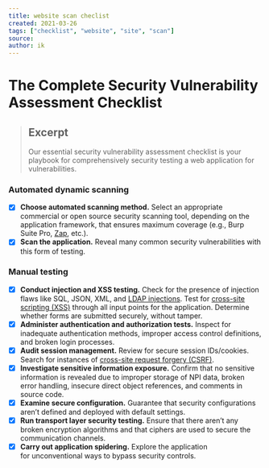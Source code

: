 ```yaml
---
title: website scan checlist
created: 2021-03-26
tags: ["checklist", "website", "site", "scan"]
source:
author: ik
---
```


# The Complete Security Vulnerability Assessment Checklist

> ## Excerpt
> Our essential security vulnerability assessment checklist is your playbook for comprehensively security testing a web application for vulnerabilities.

### Automated dynamic scanning

- [X] **Choose automated scanning method.** Select an appropriate commercial or open source security scanning tool, depending on the application framework, that ensures maximum coverage (e.g., Burp Suite Pro, [Zap](https://www.zaproxy.org/), etc.).
- [X] **Scan the application.** Reveal many common security vulnerabilities with this form of testing.

### Manual testing

- [X] **Conduct injection and XSS testing.** Check for the presence of injection flaws like SQL, JSON, XML, and [LDAP injections](). Test for [cross-site scripting (XSS)]() through all input points for the application. Determine whether forms are submitted securely, without tamper.
- [X] **Administer authentication and authorization tests.** Inspect for inadequate authentication methods, improper access control definitions, and broken login processes.
- [X] **Audit session management.** Review for secure session IDs/cookies. Search for instances of [cross-site request forgery (CSRF)]().
- [X] **Investigate sensitive information exposure.** Confirm that no sensitive information is revealed due to improper storage of NPI data, broken error handling, insecure direct object references, and comments in source code.
- [X] **Examine secure configuration.** Guarantee that security configurations aren’t defined and deployed with default settings.
- [X] **Run transport layer security testing.** Ensure that there aren’t any broken encryption algorithms and that ciphers are used to secure the communication channels.
- [X] **Carry out application spidering.** Explore the application for unconventional ways to bypass security controls.
